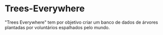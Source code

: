 # Trees-Everywhere
"Trees Everywhere" tem por objetivo criar um banco de dados de árvores plantadas por voluntários espalhados pelo mundo.
